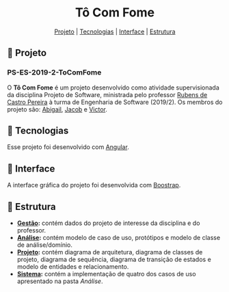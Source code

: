 <h1 align="center">
  Tô Com Fome
</h1>

<p align="center"> 
  <a href="#-projeto">Projeto</a> | 
  <a href="#-tecnologias">Tecnologias</a> | 
  <a href="#-interface">Interface</a> | 
  <a href="#-estrutura">Estrutura</a>
</p>

## 🥗 Projeto

### PS-ES-2019-2-ToComFome

O **Tô Com Fome** é um projeto desenvolvido como atividade supervisionada da disciplina Projeto de Software, ministrada pelo professor [Rubens de Castro Pereira](https://github.com/rubenscp) à turma de Engenharia de Software (2019/2). Os membros do projeto são: [Abigail](https://github.com/abigailarruda), [Jacob](https://github.com/JacobFerraz) e [Victor](https://github.com/victormlb06).

## 🥪 Tecnologias

Esse projeto foi desenvolvido com [Angular](https://angular.io/).

## 🍭 Interface

A interface gráfica do projeto foi desenvolvida com [Boostrap](https://getbootstrap.com/).

## 🍟 Estrutura

- **[Gestão](https://github.com/abigailarruda/toComFome/tree/master/1.Gest%C3%A3o):** contém dados do projeto de interesse da disciplina e do professor.
- **[Análise](https://github.com/abigailarruda/toComFome/tree/master/2.An%C3%A1lise):** contém modelo de caso de uso, protótipos e modelo de classe de análise/domínio.
- **[Projeto](https://github.com/abigailarruda/toComFome/tree/master/3.Projeto):** contém diagrama de arquitetura, diagrama de classes de projeto, diagrama de sequência, diagrama de transição de estados e modelo de entidades e relacionamento.
- **[Sistema](https://github.com/abigailarruda/toComFome/tree/master/4.Sistema):** contém a implementação de quatro dos casos de uso apresentado na pasta *Análise*.
